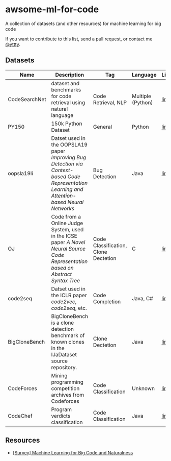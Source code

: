 # awsome-ml-for-code

A collection of datasets (and other resources) for machine learning for big code

If you want to contribute to this list, send a pull request, or contact me [@yttty](https://github.com/yttty).

## Datasets

| Name          | Description                                                                                                                                    | Tag                                  | Language          | Link                                                                         |
| ------------- | ---------------------------------------------------------------------------------------------------------------------------------------------- | ------------------------------------ | ----------------- | ---------------------------------------------------------------------------- |
| CodeSearchNet | dataset and benchmarks for code retrieval using natural language                                                                               | Code Retrieval, NLP                  | Multiple (Python) | [link](https://github.com/github/CodeSearchNet)                              |
| PY150         | 150k Python Dataset                                                                                                                            | General                              | Python            | [link](https://www.sri.inf.ethz.ch/py150)                                    |
| oopsla19li    | Datset used in the OOPSLA19 paper _Improving Bug Detection via Context-based Code Representation Learning and Attention-based Neural Networks_ | Bug Detection                        | Java              | [link](https://github.com/OOPSLA-2019-BugDetection/OOPSLA-2019-BugDetection) |
| OJ            | Code from a Online Judge System, used in the ICSE paper _A Novel Neural Source Code Representation based on Abstract Syntax Tree_              | Code Classification, Clone Dectetion | C                 | [link](https://github.com/zhangj111/astnn)                                   |
| code2seq      | Datset used in the ICLR paper _code2vec_, _code2seq_, etc.                                                                                     | Code Completion                      | Java, C#          | [link](https://github.com/tech-srl/code2seq#datasets)                        |
| BigCloneBench | BigCloneBench is a clone detection benchmark of known clones in the IJaDataset source repository.                                              | Clone Dectetion                      | Java              | [link](https://github.com/clonebench/BigCloneBench)                          |
| CodeForces    | Mining programming competition archives from Codeforces                                                                                        | Code Classification                  | Unknown           | [link](https://sites.google.com/site/miningprogcodeforces/home/dataset)      |
| CodeChef      | Program verdicts classification                                                                                                                | Code Classification                  | Java              | [link](https://www.kaggle.com/arjoonn/codechef-competitive-programming)      |

## Resources
- [[Survey] Machine Learning for Big Code and Naturalness](https://ml4code.github.io/papers.html)
